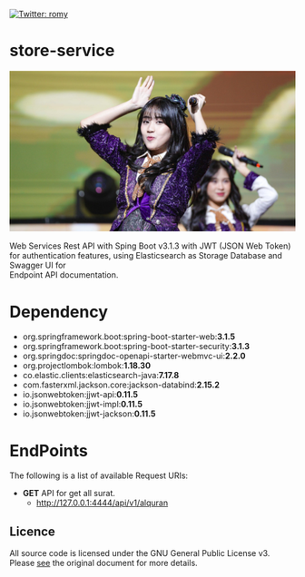 [![Twitter: romy](https://img.shields.io/twitter/follow/RomySihananda)](https://twitter.com/RomySihananda)

# store-service

![](https://raw.githubusercontent.com/RomySaputraSihananda/RomySaputraSihananda/main/images/F7MvWqwXIAA2oNy.jpeg)

Web Services Rest API with Sping Boot v3.1.3 with JWT (JSON Web Token)</br>for authentication features, using Elasticsearch as Storage Database and Swagger UI for</br>Endpoint API documentation.

# Dependency

- org.springframework.boot:spring-boot-starter-web:**3.1.5**
- org.springframework.boot:spring-boot-starter-security:**3.1.3**
- org.springdoc:springdoc-openapi-starter-webmvc-ui:**2.2.0**
- org.projectlombok:lombok:**1.18.30**
- co.elastic.clients:elasticsearch-java:**7.17.8**
- com.fasterxml.jackson.core:jackson-databind:**2.15.2**
- io.jsonwebtoken:jjwt-api:**0.11.5**
- io.jsonwebtoken:jjwt-impl:**0.11.5**
- io.jsonwebtoken:jjwt-jackson:**0.11.5**

# EndPoints

The following is a list of available Request URIs:

- **GET** API for get all surat.
  - http://127.0.0.1:4444/api/v1/alquran

## Licence

All source code is licensed under the GNU General Public License v3. Please [see](https://www.gnu.org/licenses) the original document for more details.
